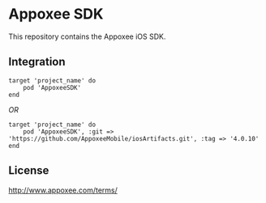 Appoxee SDK
===========
This repository contains the Appoxee iOS SDK.

Integration
-----------

```
target 'project_name' do
    pod 'AppoxeeSDK'
end
```

*OR*


```
target 'project_name' do
    pod 'AppoxeeSDK', :git => 'https://github.com/AppoxeeMobile/iosArtifacts.git', :tag => '4.0.10'
end
```

License
-------
http://www.appoxee.com/terms/

